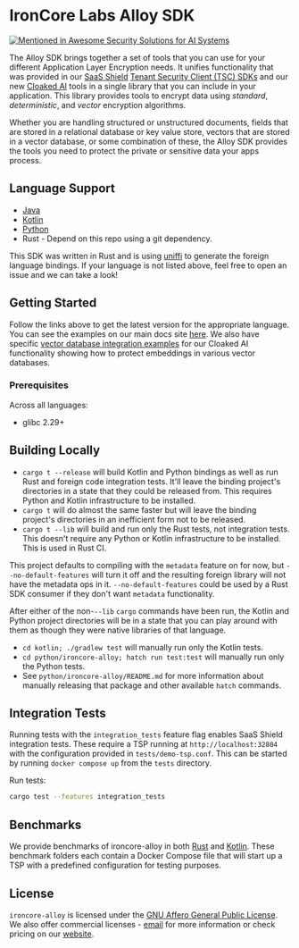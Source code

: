 # IronCore Labs Alloy SDK

[![Mentioned in Awesome Security Solutions for AI Systems](https://awesome.re/mentioned-badge-flat.svg)](https://github.com/zmre/awesome-security-for-ai/)

The Alloy SDK brings together a set of tools that you can use for your different Application Layer Encryption needs. It
unifies functionality that was provided in our [SaaS Shield](https://ironcorelabs.com/products/saas-shield/) [Tenant Security Client (TSC) SDKs](https://ironcorelabs.com/docs/saas-shield/tenant-security-client/overview/) and our new [Cloaked AI](https://ironcorelabs.com/products/cloaked-ai/) tools
in a single library that you can include in your application. This library provides tools to encrypt data using
_standard_, _deterministic_, and _vector_ encryption algorithms.

Whether you are handling structured or unstructured documents, fields that are stored in a relational database or key value
store, vectors that are stored in a vector database, or some combination of these, the Alloy SDK provides the tools you need
to protect the private or sensitive data your apps process.

## Language Support

- [Java](https://central.sonatype.com/artifact/com.ironcorelabs/ironcore-alloy)
- [Kotlin](https://central.sonatype.com/artifact/com.ironcorelabs/ironcore-alloy)
- [Python](https://pypi.org/project/ironcore-alloy)
- Rust - Depend on this repo using a git dependency.

This SDK was written in Rust and is using [uniffi](https://github.com/mozilla/uniffi-rs) to generate the foreign language bindings. If your language is not listed above, feel free to open an issue and we can take a look!

## Getting Started

Follow the links above to get the latest version for the appropriate language.
You can see the examples on our main docs site [here](https://ironcorelabs.com/docs/). We also have specific [vector database integration examples](https://ironcorelabs.com/docs/cloaked-ai/integrations/) for our Cloaked AI functionality showing how to protect embeddings in various vector databases.

### Prerequisites

Across all languages:
- glibc 2.29+ 

## Building Locally

- `cargo t --release` will build Kotlin and Python bindings as well as run Rust and foreign code integration tests. It'll leave the binding project's directories in a state that they could be released from. This requires Python and Kotlin infrastructure to be installed.
- `cargo t` will do almost the same faster but will leave the binding project's directories in an inefficient form not to be released.
- `cargo t --lib` will build and run only the Rust tests, not integration tests. This doesn't require any Python or Kotlin infrastructure to be installed. This is used in Rust CI.

This project defaults to compiling with the `metadata` feature on for now, but `--no-default-features` will turn it off and the resulting foreign library will not have the metadata ops in it. `--no-default-features` could be used by a Rust SDK consumer if they don't want `metadata` functionality.

After either of the non-`--lib` `cargo` commands have been run, the Kotlin and Python project directories will be in a state that you can play around with them as though they were native libraries of that language.

- `cd kotlin; ./gradlew test` will manually run only the Kotlin tests.
- `cd python/ironcore-alloy; hatch run test:test` will manually run only the Python tests.
- See `python/ironcore-alloy/README.md` for more information about manually releasing that package and other available `hatch` commands.

## Integration Tests

Running tests with the `integration_tests` feature flag enables SaaS Shield integration tests. These require a TSP running at `http://localhost:32804` with the configuration provided in `tests/demo-tsp.conf`. This can be started by running `docker compose up` from the `tests` directory.

Run tests:

```bash
cargo test --features integration_tests
```

## Benchmarks

We provide benchmarks of ironcore-alloy in both [Rust](./benches/README.md) and [Kotlin](./kotlin/benchmarks/src/README.md). These benchmark folders each contain a Docker Compose file that will start up a TSP with a predefined configuration for testing purposes.

## License

`ironcore-alloy` is licensed under the [GNU Affero General Public License](LICENSE). We also offer commercial licenses - [email](mailto:info@ironcorelabs.com) for more information or check pricing on our [website](https://ironcorelabs.com/).
